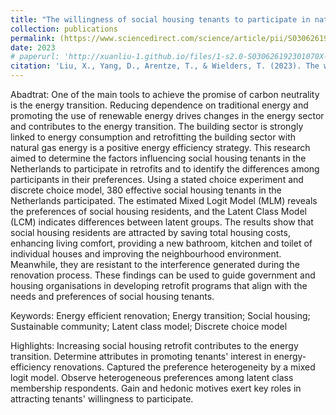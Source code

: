 ```yaml
---
title: "The willingness of social housing tenants to participate in natural gas-free heating systems project: Insights from a stated choice experiment in the Netherlands"
collection: publications
permalink: (https://www.sciencedirect.com/science/article/pii/S030626192301070X)
date: 2023
# paperurl: 'http://xuanliu-1.github.io/files/1-s2.0-S030626192301070X-main.pdf'
citation: 'Liu, X., Yang, D., Arentze, T., & Wielders, T. (2023). The willingness of social housing tenants to participate in natural gas-free heating systems project: Insights from a stated choice experiment in the Netherlands. Applied Energy, 350, 121706.'
---
```


Abadtrat: One of the main tools to achieve the promise of carbon neutrality is the energy transition. Reducing dependence on traditional energy and promoting the use of renewable energy drives changes in the energy sector and contributes to the energy transition. The building sector is strongly linked to energy consumption and retrofitting the building sector with natural gas energy is a positive energy efficiency strategy. This research aimed to determine the factors influencing social housing tenants in the Netherlands to participate in retrofits and to identify the differences among participants in their preferences. Using a stated choice experiment and discrete choice model, 380 effective social housing tenants in the Netherlands participated. The estimated Mixed Logit Model (MLM) reveals the preferences of social housing residents, and the Latent Class Model (LCM) indicates differences between latent groups. The results show that social housing residents are attracted by saving total housing costs, enhancing living comfort, providing a new bathroom, kitchen and toilet of individual houses and improving the neighbourhood environment. Meanwhile, they are resistant to the interference generated during the renovation process. These findings can be used to guide government and housing organisations in developing retrofit programs that align with the needs and preferences of social housing tenants.

Keywords: Energy efficient renovation; Energy transition; Social housing; Sustainable community; Latent class model; Discrete choice model

Highlights:
Increasing social housing retrofit contributes to the energy transition.
Determine attributes in promoting tenants' interest in energy-efficiency renovations.
Captured the preference heterogeneity by a mixed logit model.
Observe heterogeneous preferences among latent class membership respondents.
Gain and hedonic motives exert key roles in attracting tenants' willingness to participate.
